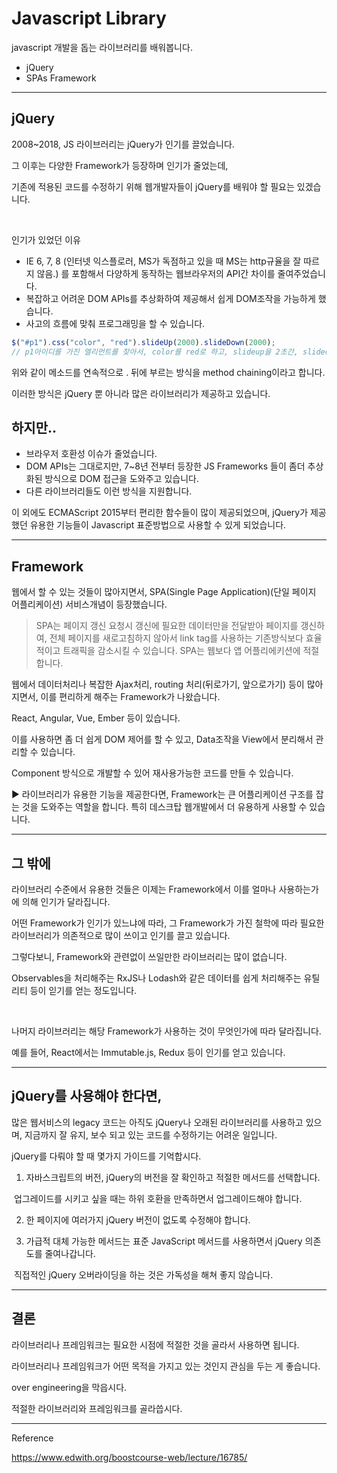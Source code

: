 # Javascript Library

javascript 개발을 돕는 라이브러리를 배워봅니다.

* jQuery
* SPAs Framework



---

## jQuery

2008~2018, JS 라이브러리는 jQuery가 인기를 끌었습니다.

그 이후는 다양한 Framework가 등장하며 인기가 줄었는데,

기존에 적용된 코드를 수정하기 위해 웹개발자들이 jQuery를 배워야 할 필요는 있겠습니다.

<br>

인기가 있었던 이유

* IE 6, 7, 8 (인터넷 익스플로러, MS가 독점하고 있을 때 MS는 http규율을 잘 따르지 않음.) 를 포함해서 다양하게 동작하는 웹브라우저의 API간 차이를 줄여주었습니다.
* 복잡하고 어려운 DOM APIs를 추상화하여 제공해서 쉽게 DOM조작을 가능하게 했습니다.
* 사고의 흐름에 맞춰 프로그래밍을 할 수 있습니다.

```javascript
$("#p1").css("color", "red").slideUp(2000).slideDown(2000);
// p1아이디를 가진 엘리먼트를 찾아서, color를 red로 하고, slideup을 2초간, slidedown을 2초간 한다.
```

위와 같이 메소드를 연속적으로 . 뒤에 부르는 방식을 method chaining이라고 합니다.

이러한 방식은 jQuery 뿐 아니라 많은 라이브러리가 제공하고 있습니다.



## 하지만..

* 브라우저 호환성 이슈가 줄었습니다.
* DOM APIs는 그대로지만, 7~8년 전부터 등장한 JS Frameworks 들이 좀더 추상화된 방식으로 DOM 접근을 도와주고 있습니다.
* 다른 라이브러리들도 이런 방식을 지원합니다.

이 외에도 ECMAScript 2015부터 편리한 함수들이 많이 제공되었으며, jQuery가 제공했던 유용한 기능들이 Javascript 표준방법으로 사용할 수 있게 되었습니다.



---

## Framework

웹에서 할 수 있는 것들이 많아지면서, SPA(Single Page Application)(단일 페이지 어플리케이션) 서비스개념이 등장했습니다.

> SPA는 페이지 갱신 요청시 갱신에 필요한 데이터만을 전달받아 페이지를 갱신하여, 전체 페이지를 새로고침하지 않아서 link tag를 사용하는 기존방식보다 효율적이고 트래픽을 감소시킬 수 있습니다. SPA는 웹보다 앱 어플리에키션에 적절합니다.

웹에서 데이터처리나 복잡한 Ajax처리, routing 처리(뒤로가기, 앞으로가기) 등이 많아지면서, 이를 편리하게 해주는 Framework가 나왔습니다.

React, Angular, Vue, Ember 등이 있습니다.

이를 사용하면 좀 더 쉽게 DOM 제어를 할 수 있고, Data조작을 View에서 분리해서 관리할 수 있습니다.

Component 방식으로 개발할 수 있어 재사용가능한 코드를 만들 수 있습니다.

▶ 라이브러리가 유용한 기능을 제공한다면, Framework는 큰 어플리케이션 구조를 잡는 것을 도와주는 역할을 합니다. 특히 데스크탑 웹개발에서 더 유용하게 사용할 수 있습니다.



---

## 그 밖에

라이브러리 수준에서 유용한 것들은 이제는 Framework에서 이를 얼마나 사용하는가에 의해 인기가 달라집니다.

어떤 Framework가 인기가 있느냐에 따라, 그 Framework가 가진 철학에 따라 필요한 라이브러리가 의존적으로 많이 쓰이고 인기를 끌고 있습니다.

그렇다보니, Framework와 관련없이 쓰일만한 라이브러리는 많이 없습니다.

Observables을 처리해주는 RxJS나 Lodash와 같은 데이터를 쉽게 처리해주는 유틸리티 등이 읻기를 얻는 정도입니다.

<br>

나머지 라이브러리는 해당 Framework가 사용하는 것이 무엇인가에 따라 달라집니다.

예를 들어, React에서는 Immutable.js, Redux 등이 인기를 얻고 있습니다.



---

## jQuery를 사용해야 한다면,

많은 웹서비스의 legacy 코드는 아직도 jQuery나 오래된 라이브러리를 사용하고 있으며, 지금까지 잘 유지, 보수 되고 있는 코드를 수정하기는 어려운 일입니다.

jQuery를 다뤄야 할 때 몇가지 가이드를 기억합시다.

1) 자바스크립트의 버전, jQuery의 버전을 잘 확인하고 적절한 메서드를 선택합니다.

​	업그레이드를 시키고 싶을 때는 하위 호환을 만족하면서 업그레이드해야 합니다.

2) 한 페이지에 여러가지 jQuery 버전이 없도록 수정해야 합니다.

3) 가급적 대체 가능한 메서드는 표준 JavaScript 메서드를 사용하면서 jQuery 의존도를 줄여나갑니다.

​	직접적인 jQuery 오버라이딩을 하는 것은 가독성을 해쳐 좋지 않습니다.



---

## 결론

라이브러리나 프레임워크는 필요한 시점에 적절한 것을 골라서 사용하면 됩니다.

라이브러리나 프레임워크가 어떤 목적을 가지고 있는 것인지 관심을 두는 게 좋습니다.

over engineering을 막읍시다.

적절한 라이브러리와 프레임워크를 골라씁시다.



---

Reference

https://www.edwith.org/boostcourse-web/lecture/16785/